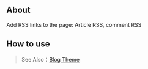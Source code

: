 ## About

Add RSS links to the page: Article RSS, comment RSS

## How to use

> See Also：[Blog Theme](https://github.com/zhennann/egg-born-module-cms-themeblog)
